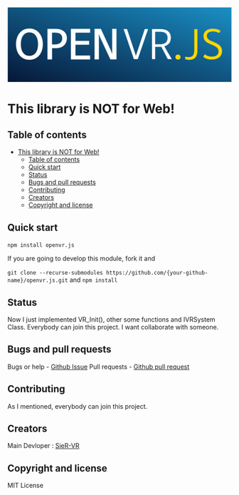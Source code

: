 <p align="center">
    <a>
        <img src="https://raw.githubusercontent.com/SieR-VR/openvr.js/master/readme/openvr.js.png" width=600>
    </a>
</p>

# This library is NOT for Web!

## Table of contents
- [This library is NOT for Web!](#this-library-is-not-for-web)
  - [Table of contents](#table-of-contents)
  - [Quick start](#quick-start)
  - [Status](#status)
  - [Bugs and pull requests](#bugs-and-pull-requests)
  - [Contributing](#contributing)
  - [Creators](#creators)
  - [Copyright and license](#copyright-and-license)

## Quick start

`npm install openvr.js`

If you are going to develop this module, fork it and

`git clone --recurse-submodules https://github.com/{your-github-name}/openvr.js.git`
and
`npm install`

## Status

Now I just implemented VR_Init(), other some functions and IVRSystem Class.
Everybody can join this project. I want collaborate with someone.

## Bugs and pull requests

Bugs or help - [Github Issue](https://github.com/SieR-VR/OpenVR.js/issues)
Pull requests - [Github pull request](https://github.com/SieR-VR/openvr.js/pulls)

## Contributing

As I mentioned, everybody can join this project.

## Creators

Main Devloper : [SieR-VR](https://github.com/SieR-VR)

## Copyright and license

MIT License